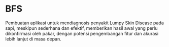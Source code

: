 # BFS
Pembuatan aplikasi untuk mendiagnosis penyakit Lumpy Skin Disease pada sapi, meskipun sederhana dan efektif, memberikan hasil awal yang perlu dikonfirmasi oleh pakar, dengan potensi pengembangan fitur dan akurasi lebih lanjut di masa depan.
